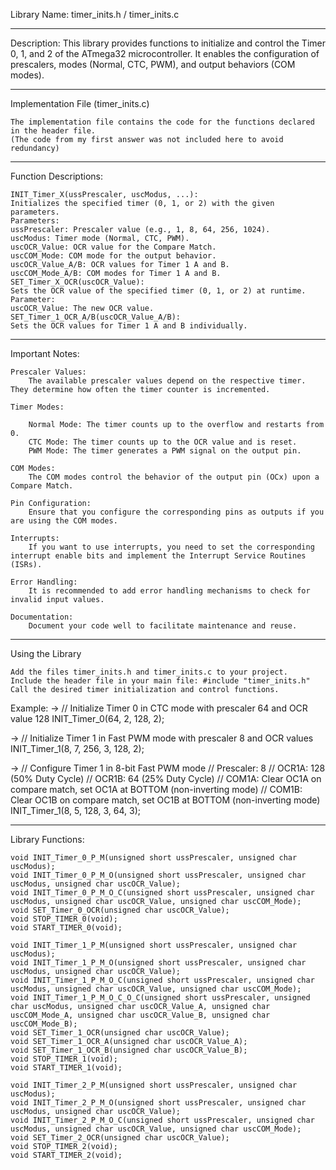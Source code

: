 Library Name: timer_inits.h / timer_inits.c
________________________________________________________________________________________

Description:
    This library provides functions to initialize and control the Timer 0, 1, and 2 of the ATmega32 microcontroller.
    It enables the configuration of prescalers, modes (Normal, CTC, PWM), and output behaviors (COM modes).
________________________________________________________________________________________

Implementation File (timer_inits.c)

    The implementation file contains the code for the functions declared in the header file.
    (The code from my first answer was not included here to avoid redundancy)
________________________________________________________________________________________

Function Descriptions:

    INIT_Timer_X(ussPrescaler, uscModus, ...):
    Initializes the specified timer (0, 1, or 2) with the given parameters.
    Parameters:
    ussPrescaler: Prescaler value (e.g., 1, 8, 64, 256, 1024).
    uscModus: Timer mode (Normal, CTC, PWM).
    uscOCR_Value: OCR value for the Compare Match.
    uscCOM_Mode: COM mode for the output behavior.
    uscOCR_Value_A/B: OCR values for Timer 1 A and B.
    uscCOM_Mode_A/B: COM modes for Timer 1 A and B.
    SET_Timer_X_OCR(uscOCR_Value):
    Sets the OCR value of the specified timer (0, 1, or 2) at runtime.
    Parameter:
    uscOCR_Value: The new OCR value.
    SET_Timer_1_OCR_A/B(uscOCR_Value_A/B):
    Sets the OCR values for Timer 1 A and B individually.

________________________________________________________________________________________

Important Notes:

    Prescaler Values:
        The available prescaler values depend on the respective timer. They determine how often the timer counter is incremented.

    Timer Modes:

        Normal Mode: The timer counts up to the overflow and restarts from 0.
        CTC Mode: The timer counts up to the OCR value and is reset.
        PWM Mode: The timer generates a PWM signal on the output pin.

    COM Modes:
        The COM modes control the behavior of the output pin (OCx) upon a Compare Match.

    Pin Configuration:
        Ensure that you configure the corresponding pins as outputs if you are using the COM modes.

    Interrupts:
        If you want to use interrupts, you need to set the corresponding interrupt enable bits and implement the Interrupt Service Routines (ISRs).

    Error Handling:
        It is recommended to add error handling mechanisms to check for invalid input values.

    Documentation:
        Document your code well to facilitate maintenance and reuse.

________________________________________________________________________________________

Using the Library

    Add the files timer_inits.h and timer_inits.c to your project.
    Include the header file in your main file: #include "timer_inits.h"
    Call the desired timer initialization and control functions.

Example:
->  // Initialize Timer 0 in CTC mode with prescaler 64 and OCR value 128
    INIT_Timer_0(64, 2, 128, 2);

->  // Initialize Timer 1 in Fast PWM mode with prescaler 8 and OCR values
    INIT_Timer_1(8, 7, 256, 3, 128, 2);

->  // Configure Timer 1 in 8-bit Fast PWM mode
    // Prescaler: 8
    // OCR1A: 128 (50% Duty Cycle)
    // OCR1B: 64 (25% Duty Cycle)
    // COM1A: Clear OC1A on compare match, set OC1A at BOTTOM (non-inverting mode)
    // COM1B: Clear OC1B on compare match, set OC1B at BOTTOM (non-inverting mode)
    INIT_Timer_1(8, 5, 128, 3, 64, 3);
________________________________________________________________________________________

Library Functions:

    void INIT_Timer_0_P_M(unsigned short ussPrescaler, unsigned char uscModus);
    void INIT_Timer_0_P_M_O(unsigned short ussPrescaler, unsigned char uscModus, unsigned char uscOCR_Value);
    void INIT_Timer_0_P_M_O_C(unsigned short ussPrescaler, unsigned char uscModus, unsigned char uscOCR_Value, unsigned char uscCOM_Mode);
    void SET_Timer_0_OCR(unsigned char uscOCR_Value);
    void STOP_TIMER_0(void);
    void START_TIMER_0(void);

    void INIT_Timer_1_P_M(unsigned short ussPrescaler, unsigned char uscModus);
    void INIT_Timer_1_P_M_O(unsigned short ussPrescaler, unsigned char uscModus, unsigned char uscOCR_Value);
    void INIT_Timer_1_P_M_O_C(unsigned short ussPrescaler, unsigned char uscModus, unsigned char uscOCR_Value, unsigned char uscCOM_Mode);
    void INIT_Timer_1_P_M_O_C_O_C(unsigned short ussPrescaler, unsigned char uscModus, unsigned char uscOCR_Value_A, unsigned char uscCOM_Mode_A, unsigned char uscOCR_Value_B, unsigned char uscCOM_Mode_B);
    void SET_Timer_1_OCR(unsigned char uscOCR_Value);
    void SET_Timer_1_OCR_A(unsigned char uscOCR_Value_A);
    void SET_Timer_1_OCR_B(unsigned char uscOCR_Value_B);
    void STOP_TIMER_1(void);
    void START_TIMER_1(void);

    void INIT_Timer_2_P_M(unsigned short ussPrescaler, unsigned char uscModus);
    void INIT_Timer_2_P_M_O(unsigned short ussPrescaler, unsigned char uscModus, unsigned char uscOCR_Value);
    void INIT_Timer_2_P_M_O_C(unsigned short ussPrescaler, unsigned char uscModus, unsigned char uscOCR_Value, unsigned char uscCOM_Mode);
    void SET_Timer_2_OCR(unsigned char uscOCR_Value);
    void STOP_TIMER_2(void);
    void START_TIMER_2(void);